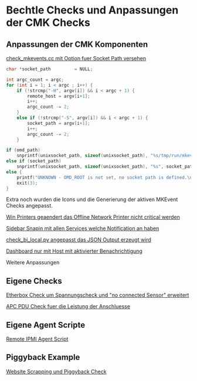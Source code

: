 # Bechtle Checks und Anpassungen der CMK Checks

## Anpassungen der CMK Komponenten

[check_mkevents.cc mit Option fuer Socket Path versehen](/Monitoring/CMK_Checks/files/HEAD/check_mkevents/check_mkevents.cc)
```cc
char *socket_path         = NULL;

int argc_count = argc;
for (int i = 1; i < argc ; i++) {
    if (!strcmp("-H", argv[i]) && i < argc + 1) {
        remote_host = argv[i+1];
        i++;
        argc_count -= 2;
    }
    else if (!strcmp("-S", argv[i]) && i < argc + 1) {
        socket_path = argv[i+1];
        i++;
        argc_count -= 2;
    } 

if (omd_path)
    snprintf(unixsocket_path, sizeof(unixsocket_path), "%s/tmp/run/mkeventd/status", omd_path);
else if (socket_path)
    snprintf(unixsocket_path, sizeof(unixsocket_path), "%s", socket_path );
else {
    printf("UNKNOWN - OMD_ROOT is not set, no socket path is defined.\n");
    exit(3);
}
```
Extra noch wurden die Icons und die Generierung der aktiven MKEvent Checks angepasst.

[Win Printers geaendert das Offline Network Printer nicht critical werden](/Monitoring/CMK_Checks/files/HEAD/win_printers/)

[Sidebar Snapin mit allen Services welche Notification an haben](/Monitoring/CMK_Checks/files/HEAD/sidebar_snapin_service_problem_short/)

[check_bi_local.py angepasst das JSON Output erzeugt wird](/Monitoring/CMK_Checks/files/HEAD/local_check_bi/)

[Dashboard nur mit Host mit aktivierter Benachrichtigung](/Monitoring/CMK_Checks/files/HEAD/dashboard_mit_benachrichtigung_only/)

Weitere Anpassungen

## Eigene Checks

[Etherbox Check um Spannungscheck und "no connected Sensor" erweitert](/Monitoring/CMK_Checks/files/HEAD/etherbox/etherbox.diff)

[APC PDU Check fuer die Leistung der Anschluesse](/Monitoring/CMK_Checks/files/HEAD/apc_pdu/)

## Eigene Agent Scripte

[Remote IPMI Agent Script](/Monitoring/CMK_Checks/files/HEAD/agent_ipmi/)

## Piggyback Example

[Website Scrapping und Piggyback Check](/Monitoring/CMK_Checks/files/HEAD/plugin_piggybag_example_webscrapping/)

